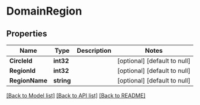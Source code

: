 # DomainRegion

## Properties
Name | Type | Description | Notes
------------ | ------------- | ------------- | -------------
**CircleId** | **int32** |  | [optional] [default to null]
**RegionId** | **int32** |  | [optional] [default to null]
**RegionName** | **string** |  | [optional] [default to null]

[[Back to Model list]](../README.md#documentation-for-models) [[Back to API list]](../README.md#documentation-for-api-endpoints) [[Back to README]](../README.md)


